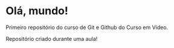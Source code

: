 # Olá, mundo!
 Primeiro repositório  do curso de Git e Github do Curso em Vídeo.

 Repositório criado durante uma aula!